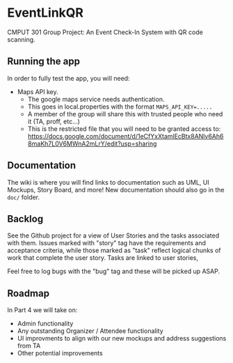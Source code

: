 # EventLinkQR
CMPUT 301 Group Project: An Event Check-In System with QR code scanning.

## Running the app
In order to fully test the app, you will need:
- Maps API key.
  - The google maps service needs authentication.  
  - This goes in local.properties with the format `MAPS_API_KEY=.....`
  - A member of the group will share this with trusted people who need it (TA, proff, etc...)
  - This is the restricted file that you will need to be granted access to: https://docs.google.com/document/d/1eCfYxXtamlEcBtx8ANlv6Ah68maKh7L0V6MWnA2mLrY/edit?usp=sharing

## Documentation
The wiki is where you will find links to documentation such as UML, UI Mockups, Story Board, and more! New documentation should also go in the `doc/` folder.

## Backlog
See the Github project for a view of User Stories and the tasks associated with them. Issues marked with "story" tag have the requirements and acceptance criteria, while those marked as "task" reflect logical chunks of work that complete the user story. Tasks are linked to user stories,

Feel free to log bugs with the "bug" tag and these will be picked up ASAP. 

## Roadmap
In Part 4 we will take on:
- Admin functionality
- Any outstanding Organizer / Attendee functionality
- UI improvments to align with our new mockups and address suggestions from TA
- Other potential improvements
